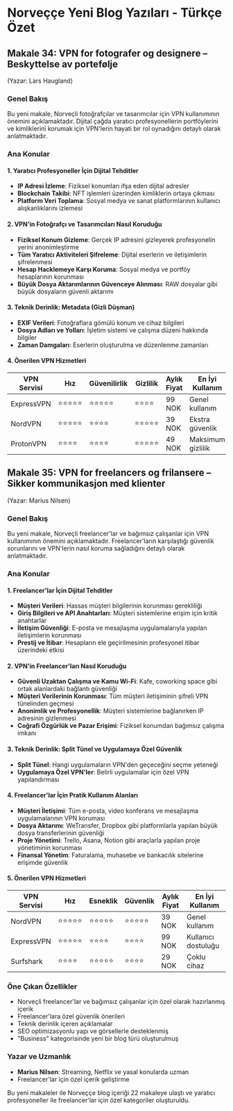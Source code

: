 # Norveççe Yeni Blog Yazıları - Türkçe Özet

## Makale 34: VPN for fotografer og designere – Beskyttelse av portefølje
(Yazar: Lars Haugland)

### Genel Bakış
Bu yeni makale, Norveçli fotoğrafçılar ve tasarımcılar için VPN kullanımının önemini açıklamaktadır. Dijital çağda yaratıcı profesyonellerin portföylerini ve kimliklerini korumak için VPN'lerin hayati bir rol oynadığını detaylı olarak anlatmaktadır.

### Ana Konular

#### 1. Yaratıcı Profesyoneller İçin Dijital Tehditler
- **IP Adresi İzleme**: Fiziksel konumları ifşa eden dijital adresler
- **Blockchain Takibi**: NFT işlemleri üzerinden kimliklerin ortaya çıkması
- **Platform Veri Toplama**: Sosyal medya ve sanat platformlarının kullanıcı alışkanlıklarını izlemesi

#### 2. VPN'in Fotoğrafçı ve Tasarımcıları Nasıl Koruduğu
- **Fiziksel Konum Gizleme**: Gerçek IP adresini gizleyerek profesyonelin yerini anonimleştirme
- **Tüm Yaratıcı Aktiviteleri Şifreleme**: Dijital eserlerin ve iletişimlerin şifrelenmesi
- **Hesap Hacklemeye Karşı Koruma**: Sosyal medya ve portföy hesaplarının korunması
- **Büyük Dosya Aktarımlarının Güvenceye Alınması**: RAW dosyalar gibi büyük dosyaların güvenli aktarımı

#### 3. Teknik Derinlik: Metadata (Gizli Düşman)
- **EXIF Verileri**: Fotoğraflara gömülü konum ve cihaz bilgileri
- **Dosya Adları ve Yolları**: İşletim sistemi ve çalışma düzeni hakkında bilgiler
- **Zaman Damgaları**: Eserlerin oluşturulma ve düzenlenme zamanları

#### 4. Önerilen VPN Hizmetleri
| VPN Servisi | Hız | Güvenilirlik | Gizlilik | Aylık Fiyat | En İyi Kullanım |
|-------------|-----|--------------|----------|-------------|----------------|
| ExpressVPN | ⭐⭐⭐⭐⭐ | ⭐⭐⭐⭐⭐ | ⭐⭐⭐⭐ | 99 NOK | Genel kullanım |
| NordVPN | ⭐⭐⭐⭐⭐ | ⭐⭐⭐⭐ | ⭐⭐⭐⭐⭐ | 39 NOK | Ekstra güvenlik |
| ProtonVPN | ⭐⭐⭐⭐ | ⭐⭐⭐⭐ | ⭐⭐⭐⭐⭐ | 49 NOK | Maksimum gizlilik |

## Makale 35: VPN for freelancers og frilansere – Sikker kommunikasjon med klienter
(Yazar: Marius Nilsen)

### Genel Bakış
Bu yeni makale, Norveçli freelancer'lar ve bağımsız çalışanlar için VPN kullanımının önemini açıklamaktadır. Freelancer'ların karşılaştığı güvenlik sorunlarını ve VPN'lerin nasıl koruma sağladığını detaylı olarak anlatmaktadır.

### Ana Konular

#### 1. Freelancer'lar İçin Dijital Tehditler
- **Müşteri Verileri**: Hassas müşteri bilgilerinin korunması gerekliliği
- **Giriş Bilgileri ve API Anahtarları**: Müşteri sistemlerine erişim için kritik anahtarlar
- **İletişim Güvenliği**: E-posta ve mesajlaşma uygulamalarıyla yapılan iletişimlerin korunması
- **Prestij ve İtibar**: Hesapların ele geçirilmesinin profesyonel itibar üzerindeki etkisi

#### 2. VPN'in Freelancer'ları Nasıl Koruduğu
- **Güvenli Uzaktan Çalışma ve Kamu Wi-Fi**: Kafe, coworking space gibi ortak alanlardaki bağlantı güvenliği
- **Müşteri Verilerinin Korunması**: Tüm müşteri iletişiminin şifreli VPN tünelinden geçmesi
- **Anonimlik ve Profesyonellik**: Müşteri sistemlerine bağlanırken IP adresinin gizlenmesi
- **Coğrafi Özgürlük ve Pazar Erişimi**: Fiziksel konumdan bağımsız çalışma imkanı

#### 3. Teknik Derinlik: Split Tünel ve Uygulamaya Özel Güvenlik
- **Split Tünel**: Hangi uygulamaların VPN'den geçeceğini seçme yeteneği
- **Uygulamaya Özel VPN'ler**: Belirli uygulamalar için özel VPN yapılandırması

#### 4. Freelancer'lar İçin Pratik Kullanım Alanları
- **Müşteri İletişimi**: Tüm e-posta, video konferans ve mesajlaşma uygulamalarının VPN koruması
- **Dosya Aktarımı**: WeTransfer, Dropbox gibi platformlarla yapılan büyük dosya transferlerinin güvenliği
- **Proje Yönetimi**: Trello, Asana, Notion gibi araçlarla yapılan proje yönetiminin korunması
- **Finansal Yönetim**: Faturalama, muhasebe ve bankacılık sitelerine erişimde güvenlik

#### 5. Önerilen VPN Hizmetleri
| VPN Servisi | Hız | Esneklik | Güvenlik | Aylık Fiyat | En İyi Kullanım |
|-------------|-----|----------|----------|-------------|----------------|
| NordVPN | ⭐⭐⭐⭐⭐ | ⭐⭐⭐⭐⭐ | ⭐⭐⭐⭐⭐ | 39 NOK | Genel kullanım |
| ExpressVPN | ⭐⭐⭐⭐⭐ | ⭐⭐⭐⭐ | ⭐⭐⭐⭐ | 99 NOK | Kullanıcı dostuluğu |
| Surfshark | ⭐⭐⭐⭐ | ⭐⭐⭐⭐⭐ | ⭐⭐⭐⭐ | 29 NOK | Çoklu cihaz |

### Öne Çıkan Özellikler
- Norveçli freelancer'lar ve bağımsız çalışanlar için özel olarak hazırlanmış içerik
- Freelancer'lara özel güvenlik önerileri
- Teknik derinlik içeren açıklamalar
- SEO optimizasyonlu yapı ve görsellerle desteklenmiş
- "Business" kategorisinde yeni bir blog türü oluşturulmuş

### Yazar ve Uzmanlık
- **Marius Nilsen**: Streaming, Netflix ve yasal konularda uzman
- Freelancer'lar için özel içerik geliştirme

Bu yeni makaleler ile Norveççe blog içeriği 22 makaleye ulaştı ve yaratıcı profesyoneller ile freelancer'lar için özel kategoriler oluşturuldu.